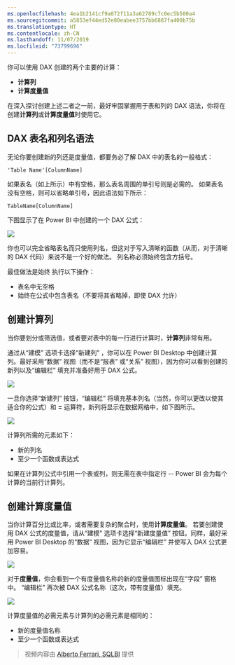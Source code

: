 ```yaml
---
ms.openlocfilehash: 4ea1b2141cf9a072f11a3a62789c7c0ec5b500a4
ms.sourcegitcommit: a5853ef44ed52e80eabee3757bb6887fa400b75b
ms.translationtype: HT
ms.contentlocale: zh-CN
ms.lasthandoff: 11/07/2019
ms.locfileid: "73799696"
---
```

你可以使用 DAX 创建的两个主要的计算：

* **计算列**
* **计算度量值**

在深入探讨创建上述二者之一前，最好牢固掌握用于表和列的 DAX 语法，你将在创建**计算列**或**计算度量值**时使用它。

## <a name="dax-table-and-column-name-syntax"></a>DAX 表名和列名语法
无论你要创建新的列还是度量值，都要务必了解 DAX 中的表名的一般格式：

    'Table Name'[ColumnName]

如果表名（如上所示）中有空格，那么表名周围的单引号则是必需的。 如果表名没有空格，则可以省略单引号，因此语法如下所示：

    TableName[ColumnName]

下图显示了在 Power BI 中创建的一个 DAX 公式：

![](media/7-2-dax-calculation-types/dax-calc-types_1.png)

你也可以完全省略表名而只使用列名，但这对于写入清晰的函数（从而，对于清晰的 DAX 代码）来说不是一个好的做法。 列名称必须始终包含方括号。

最佳做法是始终  执行以下操作：

* 表名中无空格
* 始终在公式中包含表名（不要将其省略掉，即使 DAX 允许）

## <a name="creating-calculated-columns"></a>创建计算列
当你要划分或筛选值，或者要对表中的每一行进行计算时，**计算列**非常有用。

通过从“建模”  选项卡选择“新建列”  ，你可以在 Power BI Desktop 中创建计算列。最好采用“数据”  视图（而不是“报表”  或“关系”  视图），因为你可以看到创建的新列以及“编辑栏”  填充并准备好用于 DAX 公式。

![](media/7-2-dax-calculation-types/dax-calc-types_2a.png)

一旦你选择“新建列”  按钮，“编辑栏”  将填充基本列名（当然，你可以更改以使其适合你的公式）和 **=** 运算符，新列将显示在数据网格中，如下图所示。

![](media/7-2-dax-calculation-types/dax-calc-types_3.png)

计算列所需的元素如下：

* 新的列名
* 至少一个函数或表达式

如果在计算列公式中引用一个表或列，则无需在表中指定行 -- Power BI 会为每个计算的当前行计算列。

## <a name="creating-calculated-measures"></a>创建计算度量值
当你计算百分比或比率，或者需要复杂的聚合时，使用**计算度量值**。 若要创建使用 DAX 公式的度量值，请从“建模”  选项卡选择“新建度量值”  按钮。同样，最好采用 Power BI Desktop 的“数据”  视图，因为它显示“编辑栏”  并使写入 DAX 公式更加容易。

![](media/7-2-dax-calculation-types/dax-calc-types_4.png)

对于**度量值**，你会看到一个有度量值名称的新的度量值图标出现在“字段”  窗格中。 “编辑栏”  再次被 DAX 公式名称（这次，带有度量值）填充。

![](media/7-2-dax-calculation-types/dax-calc-types_5.png)

计算度量值的必需元素与计算列的必需元素是相同的：

* 新的度量值名称
* 至少一个函数或表达式

> 视频内容由 [Alberto Ferrari, SQLBI](https://www.sqlbi.com/learning-dax) 提供
> 
> 

